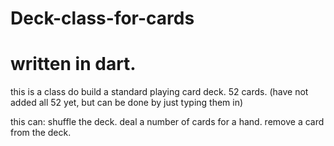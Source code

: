 # Deck-class-for-cards
# written in dart.

this is a class do build a standard playing card deck. 52 cards. (have not added all 52 yet, but can be done by just typing them in)

this can:
shuffle the deck.
deal a number of cards for a hand.
remove a card from the deck.
